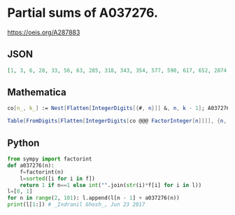# Partial sums of A037276\.
https://oeis.org/A287883
## JSON
```JSON
[1, 3, 6, 28, 33, 56, 63, 285, 318, 343, 354, 577, 590, 617, 652, 2874, 2891, 3124, 3143, 3368, 3405, 3616, 3639, 5862, 5917, 6130, 6463, 6690, 6719, 6954, 6985, 29207, 29518, 29735, 29792, 32025, 32062, 32281, 32594, 34819, 34860, 35097, 35140, 37351, 37686, 37909, 37956, 60179, 60256, 60511]
```
## Mathematica
```Mathematica
co[n_, k_] := Nest[Flatten[IntegerDigits[{#, n}]] &, n, k - 1]; A037276 =
```
```Mathematica
Table[FromDigits[Flatten[IntegerDigits[co @@@ FactorInteger[n]]]], {n, 50}]; Table[Sum[A037276[[k]], {k, 1, n}], {n, 1, 25}] (* _G. C. Greubel_, Jun 23 2017 *)
```
## Python
```Python
from sympy import factorint
def a037276(n):
    f=factorint(n)
    l=sorted([i for i in f])
    return 1 if n==1 else int("".join(str(i)*f[i] for i in l))
l=[0, 1]
for n in range(2, 101): l.append(l[n - 1] + a037276(n))
print(l[1:]) # _Indranil Ghosh_, Jun 23 2017
```
